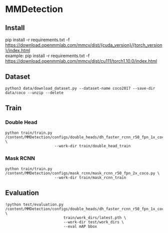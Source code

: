 # MMDetection

## Install
pip install -r requirements.txt -f https://download.openmmlab.com/mmcv/dist/{cuda_version}/{torch_version}/index.html \
example: pip install -r requirements.txt -f https://download.openmmlab.com/mmcv/dist/cu111/torch1.10.0/index.html

## Dataset
```
python3 data/download_dataset.py --dataset-name coco2017 --save-dir data/coco --unzip --delete
```
## Train
### Double Head
```
python train/train.py /content/MMDetection/configs/double_heads/dh_faster_rcnn_r50_fpn_1x_coco.py \
                      --work-dir train/double_head_train
```
### Mask RCNN
```
python train/train.py /content/MMDetection/configs/mask_rcnn/mask_rcnn_r50_fpn_2x_coco.py \
                      --work-dir train/mask_rcnn_train
```

## Evaluation
```
!python test/evaluation.py /content/MMDetection/configs/double_heads/dh_faster_rcnn_r50_fpn_1x_coco.py \
                          train/work_dirs/latest.pth \
                          --work-dir test/work_dirs \
                          --eval mAP bbox
```
